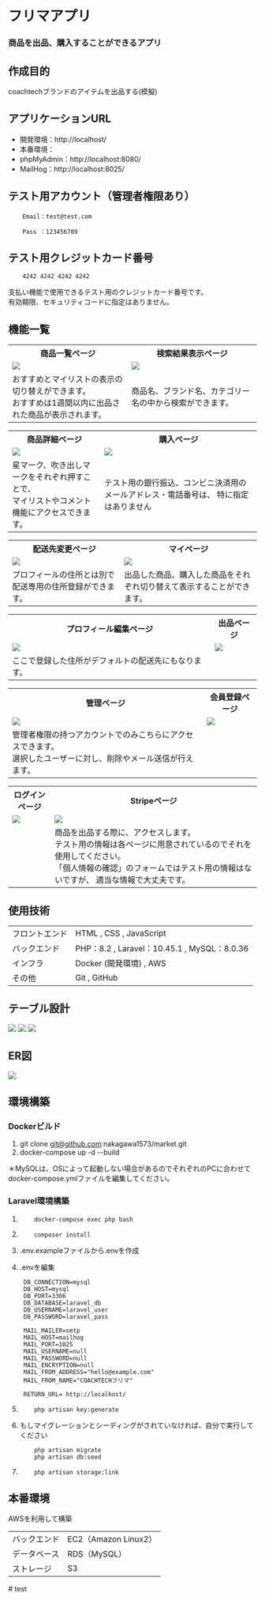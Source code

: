 # フリマアプリ
### 商品を出品、購入することができるアプリ

## 作成目的
coachtechブランドのアイテムを出品する(模擬)

## アプリケーションURL
- 開発環境：http://localhost/
- 本番環境：
- phpMyAdmin：http://localhost:8080/
- MailHog：http://localhost:8025/

## テスト用アカウント（管理者権限あり）

        Email：test@test.com

        Pass ：123456789

## テスト用クレジットカード番号
        4242 4242 4242 4242

支払い機能で使用できるテスト用のクレジットカード番号です。<br>
有効期限、セキュリティコードに指定はありません。
## 機能一覧
<table>
<tr>
<th>
<div style="text-align: center;">
商品一覧ページ
</div>
</th>
<th>
<div style="text-align: center;">
検索結果表示ページ
</div>
</th>
</tr>
<tr>
<td>
 <img src="https://raw.githubusercontent.com/nakagawa1573/images/main/market/%E5%95%86%E5%93%81%E4%B8%80%E8%A6%A7%E3%83%9A%E3%83%BC%E3%82%B8.png">
</td>
<td>
 <img src="https://raw.githubusercontent.com/nakagawa1573/images/main/market/%E6%A4%9C%E7%B4%A2%E7%B5%90%E6%9E%9C%E8%A1%A8%E7%A4%BA%E3%83%9A%E3%83%BC%E3%82%B8.png">
</td>
</tr>
<tr>
<td>
おすすめとマイリストの表示の切り替えができます。<br>
おすすめは1週間以内に出品された商品が表示されます。
</td>
<td>
商品名、ブランド名、カテゴリー名の中から検索ができます。
</td>
</tr>
</table>

<table>
<tr>
<th>
<div style="text-align: center;">
商品詳細ページ
</div>
</th>
<th>
<div style="text-align: center;">
購入ページ
</div>
</th>
</tr>
<tr>
<td>
 <img src="https://raw.githubusercontent.com/nakagawa1573/images/main/market/%E5%95%86%E5%93%81%E8%A9%B3%E7%B4%B0%E3%83%9A%E3%83%BC%E3%82%B8.png">
</td>
<td>
 <img src="https://raw.githubusercontent.com/nakagawa1573/images/main/market/%E8%B3%BC%E5%85%A5%E3%83%9A%E3%83%BC%E3%82%B8.png">
</td>
</tr>
<tr>
<td>
星マーク、吹き出しマークをそれぞれ押すことで、<br>
マイリストやコメント機能にアクセスできます。
</td>
<td>
テスト用の銀行振込、コンビニ決済用のメールアドレス・電話番号は、
特に指定はありません
</td>
</tr>
</table>

<table>
<tr>
<th>
<div style="text-align: center;">
配送先変更ページ
</div>
</th>
<th>
<div style="text-align: center;">
マイページ
</div>
</th>
</tr>
<tr>
<td>
 <img src="https://raw.githubusercontent.com/nakagawa1573/images/main/market/%E9%85%8D%E9%80%81%E5%85%88%E5%A4%89%E6%9B%B4%E3%83%9A%E3%83%BC%E3%82%B8.png">
</td>
<td>
 <img src="https://raw.githubusercontent.com/nakagawa1573/images/main/market/%E3%83%9E%E3%82%A4%E3%83%9A%E3%83%BC%E3%82%B8.png">
</td>
</tr>
<tr>
<td>
プロフィールの住所とは別で配送専用の住所登録ができます。
</td>
<td>
出品した商品、購入した商品をそれぞれ切り替えて表示することができます。
</td>
</tr>
</table>

<table>
<tr>
<th>
<div style="text-align: center;">
プロフィール編集ページ
</div>
</th>
<th>
<div style="text-align: center;">
出品ページ
</div>
</th>
</tr>
<tr>
<td>
 <img src="https://raw.githubusercontent.com/nakagawa1573/images/main/market/%E3%83%97%E3%83%AD%E3%83%95%E3%82%A3%E3%83%BC%E3%83%AB%E7%B7%A8%E9%9B%86%E3%83%9A%E3%83%BC%E3%82%B8.png">
</td>
<td>
 <img src="https://raw.githubusercontent.com/nakagawa1573/images/main/market/%E5%87%BA%E5%93%81%E3%83%9A%E3%83%BC%E3%82%B8.png">
</td>
</tr>
<tr>
<td>
ここで登録した住所がデフォルトの配送先にもなります。
</td>
<td>
</td>
</tr>
</table>

<table>
<tr>
<th>
<div style="text-align: center;">
管理ページ
</div>
</th>
<th>
<div style="text-align: center;">
会員登録ページ
</div>
</th>
</tr>
<tr>
<td>
 <img src="https://raw.githubusercontent.com/nakagawa1573/images/main/market/%E7%AE%A1%E7%90%86%E3%83%9A%E3%83%BC%E3%82%B8.png">
</td>
<td>
 <img src="https://raw.githubusercontent.com/nakagawa1573/images/main/market/%E4%BC%9A%E5%93%A1%E7%99%BB%E9%8C%B2%E3%83%9A%E3%83%BC%E3%82%B8.png">
</td>
</tr>
</tr>
<tr>
<td>
管理者権限の持つアカウントでのみこちらにアクセスできます。<br>
選択したユーザーに対し、削除やメール送信が行えます。
</td>
<td>
</td>
</tr>
</table>

<table>
<tr>
<th>
<div style="text-align: center;">
ログインページ
</div>
</th>
<th>
<div style="text-align: center;">
Stripeページ
</div>
</th>
</tr>
<tr>
<td>
 <img src="https://raw.githubusercontent.com/nakagawa1573/images/main/market/%E3%83%AD%E3%82%B0%E3%82%A4%E3%83%B3%E3%83%9A%E3%83%BC%E3%82%B8.png">
</td>
<td>
<img src="https://raw.githubusercontent.com/nakagawa1573/images/main/market/stripe.png">
</td>
</tr>
<tr>
<td>
</td>
<td>
商品を出品する際に、アクセスします。<br>
テスト用の情報は各ページに用意されているのでそれを使用してください。<br>
「個人情報の確認」のフォームではテスト用の情報はないですが、
適当な情報で大丈夫です。
</td>
</tr>
</table>

## 使用技術
<table>
<tr>
<td>
フロントエンド
</td>
<td>
HTML , CSS , JavaScript
</td>
</tr>
<tr>
<td>
バックエンド
</td>
<td>
PHP：8.2 ,
Laravel：10.45.1 ,
MySQL：8.0.36
</td>
</tr>
<tr>
<td>
インフラ
</td>
<td>
Docker (開発環境) ,
AWS
</td>
</tr>
<tr>
<td>
その他
</td>
<td>
Git , GitHub
</td>
</tr>
</table>

## テーブル設計
 <img src="https://raw.githubusercontent.com/nakagawa1573/images/main/market/%E3%82%B9%E3%82%AF%E3%83%AA%E3%83%BC%E3%83%B3%E3%82%B7%E3%83%A7%E3%83%83%E3%83%88%202024-04-19%20143505.png">
 <img src="https://raw.githubusercontent.com/nakagawa1573/images/main/market/%E3%82%B9%E3%82%AF%E3%83%AA%E3%83%BC%E3%83%B3%E3%82%B7%E3%83%A7%E3%83%83%E3%83%88%202024-04-19%20143520.png">
 <img src="https://raw.githubusercontent.com/nakagawa1573/images/main/market/%E3%82%B9%E3%82%AF%E3%83%AA%E3%83%BC%E3%83%B3%E3%82%B7%E3%83%A7%E3%83%83%E3%83%88%202024-04-19%20143534.png">

## ER図
 <img src="https://raw.githubusercontent.com/nakagawa1573/images/main/market/market.drawio.png">

## 環境構築
### Dockerビルド
1. git clone git@github.com:nakagawa1573/market.git
2. docker-compose up -d --build

＊MySQLは、OSによって起動しない場合があるのでそれぞれのPCに合わせて docker-compose.ymlファイルを編集してください。

### Laravel環境構築
1.         docker-compose exec php bash
2.         composer install
3. .env.exampleファイルから.envを作成
4. .envを編集

        DB_CONNECTION=mysql
        DB_HOST=mysql
        DB_PORT=3306
        DB_DATABASE=laravel_db
        DB_USERNAME=laravel_user
        DB_PASSWORD=laravel_pass
   
        MAIL_MAILER=smtp
        MAIL_HOST=mailhog
        MAIL_PORT=1025
        MAIL_USERNAME=null
        MAIL_PASSWORD=null
        MAIL_ENCRYPTION=null
        MAIL_FROM_ADDRESS="hello@example.com"
        MAIL_FROM_NAME="COACHTECHフリマ"

        RETURN_URL= http://localhost/
5.         php artisan key:generate
6. もしマイグレーションとシーディングがされていなければ、自分で実行してください


           php artisan migrate
           php artisan db:seed
8.         php artisan storage:link

## 本番環境
AWSを利用して構築
<table>
<tr>
<td>
バックエンド
</td>
<td>
EC2（Amazon Linux2）
</td>
</tr>
<tr>
<td>
データベース
</td>
<td>
RDS（MySQL）
</td>
</tr>
<tr>
<td>
ストレージ
</td>
<td>
S3
</td>
</tr>
</table>
# test
